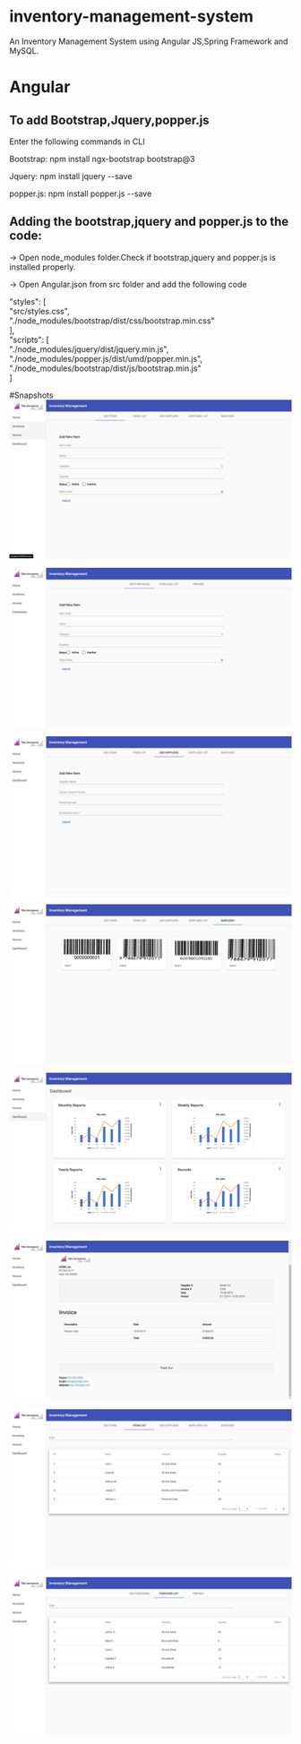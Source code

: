 # inventory-management-system
An Inventory Management System using Angular JS,Spring Framework and MySQL.

# Angular
## To add Bootstrap,Jquery,popper.js

Enter the following commands in CLI

Bootstrap:
npm install ngx-bootstrap bootstrap@3

Jquery:
npm install jquery --save

popper.js:
npm install popper.js --save

## Adding the bootstrap,jquery and popper.js to the code:
-> Open node_modules folder.Check if bootstrap,jquery and popper.js is installed properly.

-> Open Angular.json from src folder and add the following code

"styles": 
[  
        "src/styles.css",  
        "./node_modules/bootstrap/dist/css/bootstrap.min.css"  
],  
"scripts": 
[              
        "./node_modules/jquery/dist/jquery.min.js",  
        "./node_modules/popper.js/dist/umd/popper.min.js",  
        "./node_modules/bootstrap/dist/js/bootstrap.min.js"  
]   

#Snapshots
![Add Item Page](https://github.com/harshiniKumar/Inventory-management-system/blob/master/Snapshots/Angular/add_item.png)

![Add Purchases Page](https://github.com/harshiniKumar/Inventory-management-system/blob/master/Snapshots/Angular/add_purchases.png)

![Add Supplier Page](https://github.com/harshiniKumar/Inventory-management-system/blob/master/Snapshots/Angular/add_supplier.png)

![Barcode page](https://github.com/harshiniKumar/Inventory-management-system/blob/master/Snapshots/Angular/barcode.png)

![Dashboard](https://github.com/harshiniKumar/Inventory-management-system/blob/master/Snapshots/Angular/dashboard.png)

![Invoice Preview](https://github.com/harshiniKumar/Inventory-management-system/blob/master/Snapshots/Angular/invoice_preview.png)

![Item List](https://github.com/harshiniKumar/Inventory-management-system/blob/master/Snapshots/Angular/item_list.png)

![Purchase List](https://github.com/harshiniKumar/Inventory-management-system/blob/master/Snapshots/Angular/purchase_list.png)
